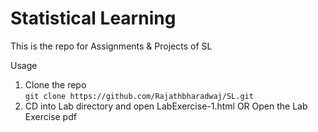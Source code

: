 # Statistical Learning

This is the repo for Assignments & Projects of SL

Usage
1. Clone the repo <br> `git clone https://github.com/Rajathbharadwaj/SL.git`
2. CD into Lab directory and open LabExercise-1.html OR Open the Lab Exercise pdf
